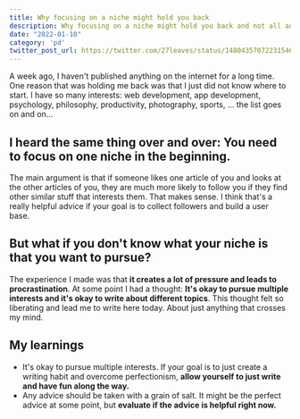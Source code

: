 ```yaml
---
title: Why focusing on a niche might hold you back
description: Why focusing on a niche might hold you back and not all advice might be helpful for you.
date: "2022-01-10"
category: 'pd'
twitter_post_url: https://twitter.com/27leaves/status/1480435707223154695
---
```


A week ago, I haven't published anything on the internet for a long time. One reason that was holding me back was that I just did not know where to start. I have so many interests: web development, app development, psychology, philosophy, productivity, photography, sports, … the list goes on and on… 

## I heard the same thing over and over: You need to focus on one niche in the beginning.

The main argument is that if someone likes one article of you and looks at the other articles of you, they are much more likely to follow you if they find other similar stuff that interests them. That makes sense. I think that's a really helpful advice if your goal is to collect followers and build a user base. 

## But what if you don't know what your niche is that you want to pursue?

The experience I made was that **it creates a lot of pressure and leads to procrastination**. At some point I had a thought: **It's okay to pursue multiple interests and it's okay to write about different topics**. This thought felt so liberating and lead me to write here today. About just anything that crosses my mind.

## My learnings

* It's okay to pursue multiple interests. If your goal is to just create a writing habit and overcome perfectionism, **allow yourself to just write and have fun along the way.** 
* Any advice should be taken with a grain of salt. It might be the perfect advice at some point, but **evaluate if the advice is helpful right now.**
